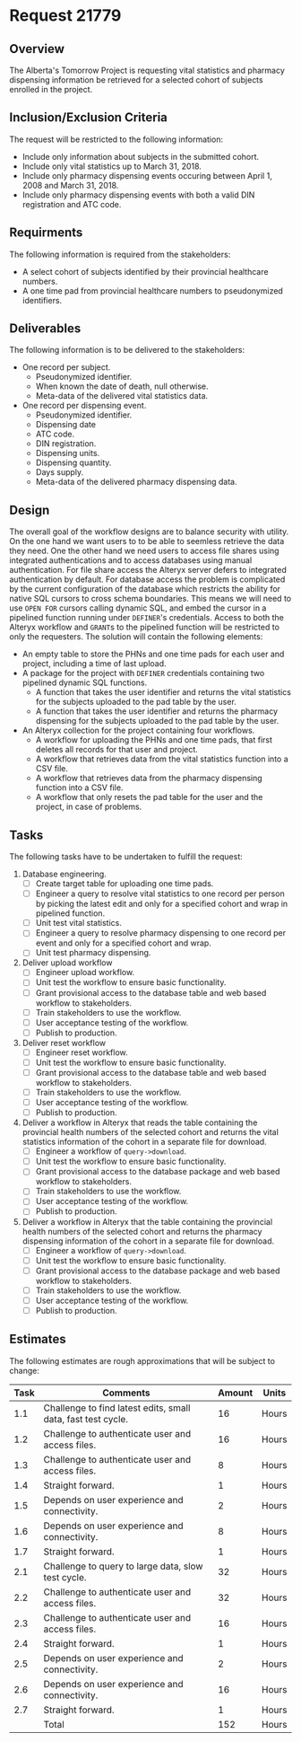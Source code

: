 # Request 21779

## Overview
The Alberta's Tomorrow Project is requesting vital statistics and pharmacy dispensing information be retrieved for a selected cohort of subjects enrolled in the project.

## Inclusion/Exclusion Criteria
The request will be restricted to the following information:

* Include only information about subjects in the submitted cohort.
* Include only vital statistics up to March 31, 2018.
* Include only pharmacy dispensing events occuring between April 1, 2008 and March 31, 2018.
* Include only pharmacy dispensing events with both a valid DIN registration and ATC code.

## Requirments
The following information is required from the stakeholders:

* A select cohort of subjects identified by their provincial healthcare numbers.
* A one time pad from provincial healthcare numbers to pseudonymized identifiers.

## Deliverables
The following information is to be delivered to the stakeholders:

* One record per subject.
    * Pseudonymized identifier.
    * When known the date of death, null otherwise.
    * Meta-data of the delivered vital statistics data.
* One record per dispensing event.
    * Pseudonymized identifier.
    * Dispensing date
    * ATC code.
    * DIN registration.
    * Dispensing units.
    * Dispensing quantity.
    * Days supply.
    * Meta-data of the delivered pharmacy dispensing data.

## Design
The overall goal of the workflow designs are to balance security with utility. On the one hand we want users to to be able to seemless retrieve the data they need. One the other hand we need users to access file shares using integrated authentications and to access databases using manual authentication. For file share access the Alteryx server defers to integrated authentication by default. For database access the problem is complicated by the current configuration of the database which restricts the ability for native SQL cursors to cross schema boundaries. This means we will need to use `OPEN FOR` cursors calling dynamic SQL, and embed the cursor in a pipelined function running under `DEFINER`'s credentials. Access to both the Alteryx workflow and `GRANT`s to the pipelined function will be restricted to only the requesters. The solution will contain the following elements:

* An empty table to store the PHNs and one time pads for each user and project, including a time of last upload.
* A package for the project with `DEFINER` credentials containing two pipelined dynamic SQL functions.
  * A function that takes the user identifier and returns the vital statistics for the subjects uploaded to the pad table by the user.
  * A function that takes the user identifier and returns the pharmacy dispensing for the subjects uploaded to the pad table by the user.
* An Alteryx collection for the project containing four workflows.
  * A workflow for uploading the PHNs and one time pads, that first deletes all records for that user and project.
  * A workflow that retrieves data from the vital statistics function into a CSV file.
  * A workflow that retrieves data from the pharmacy dispensing function into a CSV file.
  * A workflow that only resets the pad table for the user and the project, in case of problems.

## Tasks
The following tasks have to be undertaken to fulfill the request:

1. Database engineering.
    - [ ] Create target table for uploading one time pads.
    - [ ] Engineer a query to resolve vital statistics to one record per person by picking the latest edit and only for a specified cohort and wrap in pipelined function.
    - [ ] Unit test vital statistics.
    - [ ] Engineer a query to resolve pharmacy dispensing to one record per event and only for a specified cohort and wrap.
    - [ ] Unit test pharmacy dispensing.
2. Deliver upload workflow
    - [ ] Engineer upload workflow.
    - [ ] Unit test the workflow to ensure basic functionality.
    - [ ] Grant provisional access to the database table and web based workflow to stakeholders.
    - [ ] Train stakeholders to use the workflow.
    - [ ] User acceptance testing of the workflow.
    - [ ] Publish to production.
3. Deliver reset workflow
    - [ ] Engineer reset workflow.
    - [ ] Unit test the workflow to ensure basic functionality.
    - [ ] Grant provisional access to the database table and web based workflow to stakeholders.
    - [ ] Train stakeholders to use the workflow.
    - [ ] User acceptance testing of the workflow.
    - [ ] Publish to production.
4. Deliver a workflow in Alteryx that reads the table containing the provincial health numbers of the selected cohort and returns the vital statistics information of the cohort in a separate file for download.
    - [ ] Engineer a workflow of `query->download`.
    - [ ] Unit test the workflow to ensure basic functionality.
    - [ ] Grant provisional access to the database package and web based workflow to stakeholders.
    - [ ] Train stakeholders to use the workflow.
    - [ ] User acceptance testing of the workflow.
    - [ ] Publish to production.
5. Deliver a workflow in Alteryx that the table containing the provincial health numbers of the selected cohort and returns the pharmacy dispensing information of the cohort in a separate file for download.
    - [ ] Engineer a workflow of `query->download`.
    - [ ] Unit test the workflow to ensure basic functionality.
    - [ ] Grant provisional access to the  database package and web based workflow to stakeholders.
    - [ ] Train stakeholders to use the workflow.
    - [ ] User acceptance testing of the workflow.
    - [ ] Publish to production.

## Estimates
The following estimates are rough approximations that will be subject to change:

|Task|Comments                                                    |Amount|Units|
|----|------------------------------------------------------------|------|-----|
|1.1 |Challenge to find latest edits, small data, fast test cycle.|    16|Hours|
|1.2 |Challenge to authenticate user and access files.            |    16|Hours|
|1.3 |Challenge to authenticate user and access files.            |     8|Hours|
|1.4 |Straight forward.                                           |     1|Hours|
|1.5 |Depends on user experience and connectivity.                |     2|Hours|
|1.6 |Depends on user experience and connectivity.                |     8|Hours|
|1.7 |Straight forward.                                           |     1|Hours|
|2.1 |Challenge to query to large data, slow test cycle.          |    32|Hours|
|2.2 |Challenge to authenticate user and access files.            |    32|Hours|
|2.3 |Challenge to authenticate user and access files.            |    16|Hours|
|2.4 |Straight forward.                                           |     1|Hours|
|2.5 |Depends on user experience and connectivity.                |     2|Hours|
|2.6 |Depends on user experience and connectivity.                |    16|Hours|
|2.7 |Straight forward.                                           |     1|Hours|
|    |Total                                                       |   152|Hours|

